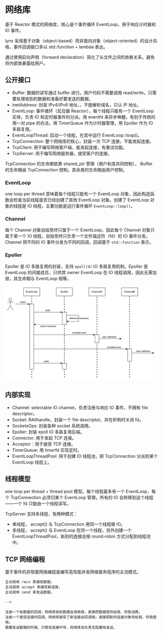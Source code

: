 # 网络库

基于 Reactor 模式的网络库，核心是个事件循环 EventLoop，用于响应计时器和 IO 事件。

lynx 采用基于对象（object-based）而非面向对象（object-oriented）的设计风格，事件回调接口多以 std::function + lambda 表达。

通过使用前向声明（forward declaration）简化了头文件之间的依赖关系，避免将内部类暴露给用户。

## 公开接口

- Buffer: 数据的读写通过 buffer 进行。用户代码不需要调用 read/write，只需要处理收到的数据和准备好要发送的数据。
- InetAddress: 封装 IPv4/IPv6 地址，，不能解析域名，只认 IP 地址。
- EventLoop: 事件循环（反应器 Reactor），每个线程只能有一个 EventLoop 实体，负责 IO 和定时器事件的分派。用 eventfd 来异步唤醒，有别于传统的用一对 pipe 的办法，用 TimerQueue 作为计时器管理，用 Epoller 作为 IO 多路复用。
- EventLoopThread: 启动一个线程，在其中运行 EventLoop::loop()。
- TcpConnection: 整个网络库的核心，封装一次 TCP 连接，不能发起连接。
- TcpClient: 用于编写网络客户端，能发起连接，有重试功能。
- TcpServer: 用于编写网络服务器，接受客户的连接。

TcpConnection 的生命期依靠 shared_ptr 管理（用户和库共同控制）， Buffer 的生命期由 TcpConnection 控制。其余类的生命期由用户控制。

### EventLoop

one loop per thread 意味着每个线程只能有一个 EventLoop 对象，因此构造函数会检查当前线程是否已经创建了其他 EventLoop 对象。创建了 EventLoop 对象的线程是 IO 线程，主要功能是运行事件循环 `EventLoop::loop()`。

### Channel

每个 Channel 对象自始至终只属于一个 EventLoop，因此每个 Channel 对象只属于某一个 IO 线程，自始至终只负责一个文件描述符（fd）的 IO 事件分发。Channel 把不同的 IO 事件分发为不同的回调，回调基于 `std::function` 表示。

### Epoller

Epoller 是 IO 多路复用的封装，支持 `epoll(4)` IO 多路复用机制。Epoller 是 EventLoop 的间接成员，只供其 owner EventLoop 在 IO 线程调用，因此无需加锁，其生命期与 EventLoop 相等。

![](eventloop.png)

## 内部实现

- Channel: selectable IO channel，负责注册与响应 IO 事件，不拥有 file descriptor。
- Socket: RAIIhandle，封装一个 file descriptot，并在析构时关闭 fd。
- SocketsOps: 封装各种 socket 系统调用。
- Epoller: 封装 epoll IO 多路复用后端。
- Connector: 用于发起 TCP 连接。
- Acceptor：用于接受 TCP 连接。
- TimerQueue: 用 timerfd 实现定时。
- EventLoopThreadPool: 用于创建 IO 线程池，把 TcpConnection 分派到某个 EventLoop 线程上。

## 线程模型

one loop per thread + thread pool 模型。每个线程最多有一个 EventLoop，每个 TcpConnection 必须归某个 EventLoop 管理，所有的 IO 会转移到这个线程——一个 fd 只能由一个线程读写。

TcpServer 支持多线程，有两种模式：

- 单线程， accept() 与 TcpConnection 用同一个线程做 IO。
- 多线程， accept() 与 EventLoop 在同一个线程，另外创建一个 EventLoopThreadPool，新到的连接会按 round-robin 方式分配到线程池中。

## TCP 网络编程

基于事件的非阻塞网络编程是编写高性能并发网络服务程序的主流模式。

```
主动调用 recv 来接收数据，
主动调用 accept 来接受新连接，
主动调用 send 来发送数据。

-->

注册一个收数据的回调，网络库收到数据会调用我，直接把数据提供给我，供我消费。
注册一个接受连接的回调，网络库接受了新连接会回调我，直接把新的连接对象传给我，供我使用。
需要发送数据的时候，只管往连接中写，网络库会负责无阻塞地发送。
```
